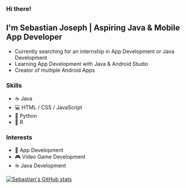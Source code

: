 ### Hi there! 

## I'm Sebastian Joseph | Aspiring Java & Mobile App Developer 

- Currently searching for an internship in App Development or Java Development
- Learning App Development with Java & Android Studio
- Creator of multiple Android Apps

### Skills

- ☕ Java
- 💻 HTML / CSS / JavaScript
- 🐍 Python
- 🔵 R


### Interests
- 📱 App Development
- 🎮 Video Game Development
- ☕ Java Development


[![Sebastian's GitHub stats](https://github-readme-stats.vercel.app/api?username=sebastian-joseph)](https://github.com/anuraghazra/github-readme-stats)

